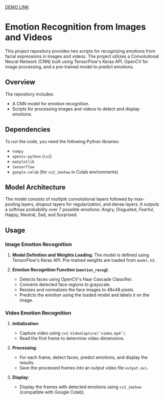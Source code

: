 
[DEMO LINK](https://colab.research.google.com/drive/1wPSV-k95ii5iDpa2Cr7qyc_7DrBdV4R6?usp=sharing)

# Emotion Recognition from Images and Videos

This project repository provides two scripts for recognizing emotions from facial expressions in images and videos. The project utilizes a Convolutional Neural Network (CNN) built using TensorFlow's Keras API, OpenCV for image processing, and a pre-trained model to predict emotions.

## Overview

The repository includes:
- A CNN model for emotion recognition.
- Scripts for processing images and videos to detect and display emotions.

## Dependencies

To run the code, you need the following Python libraries:
- `numpy`
- `opencv-python` (`cv2`)
- `matplotlib`
- `tensorflow`
- `google-colab` (for `cv2_imshow` in Colab environments)

## Model Architecture

The model consists of multiple convolutional layers followed by max-pooling layers, dropout layers for regularization, and dense layers. It outputs a softmax probability over 7 possible emotions: Angry, Disgusted, Fearful, Happy, Neutral, Sad, and Surprised.

## Usage

### Image Emotion Recognition

1. **Model Definition and Weights Loading**: The model is defined using TensorFlow's Keras API. Pre-trained weights are loaded from `model.h5`.

2. **Emotion Recognition Function (`emotion_recog`)**: 
   - Detects faces using OpenCV's Haar Cascade Classifier.
   - Converts detected face regions to grayscale.
   - Resizes and normalizes the face images to 48x48 pixels.
   - Predicts the emotion using the loaded model and labels it on the image.

### Video Emotion Recognition

1. **Initialization**:
   - Capture video using `cv2.VideoCapture('video.mp4')`.
   - Read the first frame to determine video dimensions.

2. **Processing**:
   - For each frame, detect faces, predict emotions, and display the results.
   - Save the processed frames into an output video file `output.avi`.

3. **Display**:
   - Display the frames with detected emotions using `cv2_imshow` (compatible with Google Colab).
